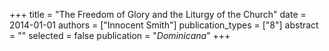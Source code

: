 +++
title = "The Freedom of Glory and the Liturgy of the Church"
date = 2014-01-01
authors = ["Innocent Smith"]
publication_types = ["8"]
abstract = ""
selected = false
publication = "*Dominicana*"
+++

